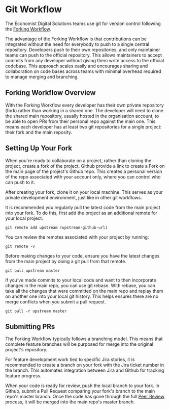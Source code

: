 # Git Workflow

The Economist Digital Solutions teams use git for version control following the [Forking  Workflow](https://www.atlassian.com/git/tutorials/comparing-workflows/forking-workflow).

The advantage of the Forking Workflow is that contributions can be integrated without the need for everybody to push to a single central repository. Developers push to their own repositories, and only maintainer teams can push to the official repository. This allows  maintainers to accept commits from any developer without giving them write access to the official codebase. This approach scales easily and encourages sharing and collaboration on code bases across teams with minimal overhead required to manage merging and branching.

## Forking Workflow Overview

With the Forking Workflow every developer has their own private repository (fork) rather than working in a shared one. The developer will need to clone the shared main repository, usually hosted in the organisation account, to be able to open PRs from their personal repo against the main one. This means each developer has at least two git repositories for a single project: their fork and the main reposity.

## Setting Up Your Fork

When you're ready to collaborate on a project, rather than cloning the project, create a fork of the project. Github provide a link to create a Fork on the main page of the project's Github repo. This creates a personal version of the repo associated with your account only, where you can control who can push to it.

After creating your fork, clone it on your local machine. This serves as your private development environment, just like in other git workflows.

It is recommended you regularly pull the latest code from the main project into your fork. To do this, first add the project as an additional remote for your local project.

`git remote add upstream (upstream-github-url)`

You can review the remotes associated with your project by running:

`git remote -v`

Before making changes to your code, ensure you have the latest changes from the main project by doing a git pull from that remote.

`git pull upstream master`

If you've made commits to your local code and want to then incorporate changes in the main repo, you can use git rebase. With rebase, you can take all the changes that were committed on the main repo and replay them on another one into your local git history. This helps ensures there are no merge conflicts when you submit a pull request.

`git pull -r upstream master`


## Submitting PRs

The Forking Workflow typically follows a branching model. This means that complete feature branches will be purposed for merge into the original project's repository.

For feature development work tied to specific Jira stories, it is recommended to create a branch on your fork with the Jira ticket number in the branch. This automates integration between Jira and Github for tracking feature progress.

When your code is ready for review, push the local branch to your fork. In Github, submit a Pull Request comparing your fork's branch to the main repo's master branch. Once the code has gone through the full [Peer Review](CODE_REVIEW.md) process, it will be merged into the main repo's master branch.
